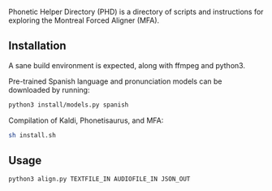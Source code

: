 Phonetic Helper Directory (PHD) is a directory of scripts and
instructions for exploring the Montreal Forced Aligner (MFA).

## Installation

A sane build environment is expected, along with ffmpeg and python3.

Pre-trained Spanish language and pronunciation models can be
downloaded by running:

```sh
python3 install/models.py spanish
```

Compilation of Kaldi, Phonetisaurus, and MFA:
```sh
sh install.sh
```

## Usage

```sh
python3 align.py TEXTFILE_IN AUDIOFILE_IN JSON_OUT
```